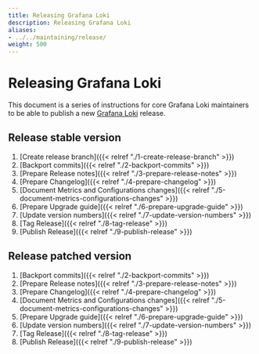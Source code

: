 ```yaml
---
title: Releasing Grafana Loki
description: Releasing Grafana Loki
aliases:
- ../../maintaining/release/
weight: 500
---
```

# Releasing Grafana Loki

This document is a series of instructions for core Grafana Loki maintainers to be able
to publish a new [Grafana Loki](https://github.com/grafana/loki) release.

## Release stable version

1. [Create release branch]({{< relref "./1-create-release-branch" >}})
1. [Backport commits]({{< relref "./2-backport-commits" >}})
1. [Prepare Release notes]({{< relref "./3-prepare-release-notes" >}})
1. [Prepare Changelog]({{< relref "./4-prepare-changelog" >}})
1. [Document Metrics and Configurations changes]({{< relref "./5-document-metrics-configurations-changes" >}})
1. [Prepare Upgrade guide]({{< relref "./6-prepare-upgrade-guide" >}})
1. [Update version numbers]({{< relref "./7-update-version-numbers" >}})
1. [Tag Release]({{< relref "./8-tag-release" >}})
1. [Publish Release]({{< relref "./9-publish-release" >}})

## Release patched version

1. [Backport commits]({{< relref "./2-backport-commits" >}})
1. [Prepare Release notes]({{< relref "./3-prepare-release-notes" >}})
1. [Prepare Changelog]({{< relref "./4-prepare-changelog" >}})
1. [Document Metrics and Configurations changes]({{< relref "./5-document-metrics-configurations-changes" >}})
1. [Prepare Upgrade guide]({{< relref "./6-prepare-upgrade-guide" >}})
1. [Update version numbers]({{< relref "./7-update-version-numbers" >}})
1. [Tag Release]({{< relref "./8-tag-release" >}})
1. [Publish Release]({{< relref "./9-publish-release" >}})
